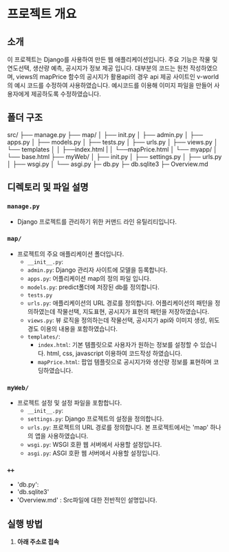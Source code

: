 # 프로젝트 개요

## 소개
이 프로젝트는 Django를 사용하여 만든 웹 애플리케이션입니다. 주요 기능은 작물 및 연도선택, 생산량 예측, 공시지가 정보 제공 입니다. 
대부분의 코드는 원천 작성하였으며, views의 mapPrice 함수의 공시지가 활용api의 경우 api 제공 사이트인 v-world의 예시 코드를 수정하여 사용하였습니다. 예시코드를 이용해 이미지 파일을 만들어 사용자에게 제공하도록 수정하였습니다. 

## 폴더 구조
src/
├── manage.py
├── map/
│ ├── init.py
│ ├── admin.py
│ ├── apps.py
│ ├── models.py
│ ├── tests.py
│ ├── urls.py
│ ├── views.py
│ └── templates
│ │   ├──index.html
| │   └──mapPrice.html
│ └── myapp/
│ └── base.html
├── myWeb/
│ ├── init.py
│ ├── settings.py
│ ├── urls.py
│ ├── wsgi.py
│ └── asgi.py
├─ db.py
├─ db.sqlite3
├─ Overview.md


## 디렉토리 및 파일 설명

### `manage.py`
- Django 프로젝트를 관리하기 위한 커맨드 라인 유틸리티입니다.

### `map/`
- 프로젝트의 주요 애플리케이션 폴더입니다.
  - `__init__.py`:
  - `admin.py`: Django 관리자 사이트에 모델을 등록합니다.
  - `apps.py`: 어플리케이션 map의 정의 파일 입니다.
  - `models.py`: predict폴더에 저장된 db를 정의합니다.
  - `tests.py`
  - `urls.py`: 애플리케이션의 URL 경로를 정의합니다. 어플리케이션의 패턴을 정의하였는데 작물선택, 지도표현, 공시지가 표현의 패턴을 저장하였습니다.
  - `views.py`: 뷰 로직을 정의하는데 작물선택, 공시지가 api와 이미지 생성, 위도경도 이용의 내용을 포함하였습니다. 
  - `templates/`: 
      - `index.html`: 기본 템플릿으로 사용자가 원하는 정보를 설정할 수 있습니다. html, css, javascript 이용하여 코드작성 하였습니다. 
      - `mapPrice.html`: 팝업 템플릿으로 공시지가와 생산량 정보를 표현하며 코딩하였습니다.

### `myWeb/`
- 프로젝트 설정 및 설정 파일을 포함합니다.
  - `__init__.py`:
  - `settings.py`: Django 프로젝트의 설정을 정의합니다.
  - `urls.py`: 프로젝트의 URL 경로를 정의합니다. 본 프로젝트에서는 'map' 하나의 앱을 사용하였습니다.
  - `wsgi.py`: WSGI 호환 웹 서버에서 사용할 설정입니다.
  - `asgi.py`: ASGI 호환 웹 서버에서 사용할 설정입니다.

### `++`
 - 'db.py': 
 - 'db.sqlite3'
 - 'Overview.md' : Src파일에 대한 전반적인 설명입니다.

## 실행 방법

1. **아래 주소로 접속**
   ```http://34.47.70.11:8000/
